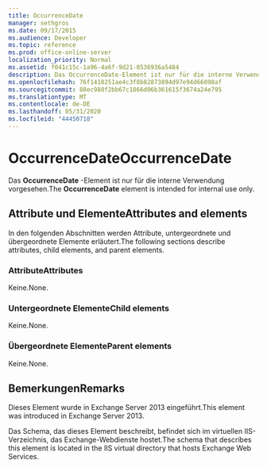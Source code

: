 ```yaml
---
title: OccurrenceDate
manager: sethgros
ms.date: 09/17/2015
ms.audience: Developer
ms.topic: reference
ms.prod: office-online-server
localization_priority: Normal
ms.assetid: f041c15c-1a96-4a6f-9d21-0536936a5484
description: Das OccurrenceDate-Element ist nur für die interne Verwendung vorgesehen.
ms.openlocfilehash: 76f1410251ae4c3f8b82873894d97e94d66098af
ms.sourcegitcommit: 88ec988f2bb67c1866d06b361615f3674a24e795
ms.translationtype: MT
ms.contentlocale: de-DE
ms.lasthandoff: 05/31/2020
ms.locfileid: "44450718"
---
```

# <a name="occurrencedate"></a><span data-ttu-id="08b3f-103">OccurrenceDate</span><span class="sxs-lookup"><span data-stu-id="08b3f-103">OccurrenceDate</span></span>

<span data-ttu-id="08b3f-104">Das **OccurrenceDate** -Element ist nur für die interne Verwendung vorgesehen.</span><span class="sxs-lookup"><span data-stu-id="08b3f-104">The **OccurrenceDate** element is intended for internal use only.</span></span> 

## <a name="attributes-and-elements"></a><span data-ttu-id="08b3f-105">Attribute und Elemente</span><span class="sxs-lookup"><span data-stu-id="08b3f-105">Attributes and elements</span></span>

<span data-ttu-id="08b3f-106">In den folgenden Abschnitten werden Attribute, untergeordnete und übergeordnete Elemente erläutert.</span><span class="sxs-lookup"><span data-stu-id="08b3f-106">The following sections describe attributes, child elements, and parent elements.</span></span>
  
### <a name="attributes"></a><span data-ttu-id="08b3f-107">Attribute</span><span class="sxs-lookup"><span data-stu-id="08b3f-107">Attributes</span></span>

<span data-ttu-id="08b3f-108">Keine.</span><span class="sxs-lookup"><span data-stu-id="08b3f-108">None.</span></span>
  
### <a name="child-elements"></a><span data-ttu-id="08b3f-109">Untergeordnete Elemente</span><span class="sxs-lookup"><span data-stu-id="08b3f-109">Child elements</span></span>

<span data-ttu-id="08b3f-110">Keine.</span><span class="sxs-lookup"><span data-stu-id="08b3f-110">None.</span></span>
  
### <a name="parent-elements"></a><span data-ttu-id="08b3f-111">Übergeordnete Elemente</span><span class="sxs-lookup"><span data-stu-id="08b3f-111">Parent elements</span></span>

<span data-ttu-id="08b3f-112">Keine.</span><span class="sxs-lookup"><span data-stu-id="08b3f-112">None.</span></span>
  
## <a name="remarks"></a><span data-ttu-id="08b3f-113">Bemerkungen</span><span class="sxs-lookup"><span data-stu-id="08b3f-113">Remarks</span></span>

<span data-ttu-id="08b3f-114">Dieses Element wurde in Exchange Server 2013 eingeführt.</span><span class="sxs-lookup"><span data-stu-id="08b3f-114">This element was introduced in Exchange Server 2013.</span></span>
  
<span data-ttu-id="08b3f-115">Das Schema, das dieses Element beschreibt, befindet sich im virtuellen IIS-Verzeichnis, das Exchange-Webdienste hostet.</span><span class="sxs-lookup"><span data-stu-id="08b3f-115">The schema that describes this element is located in the IIS virtual directory that hosts Exchange Web Services.</span></span>
  


